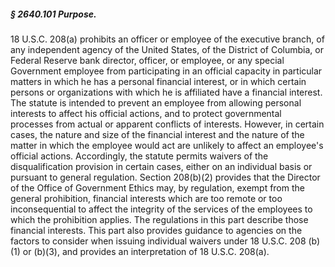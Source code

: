 ##### § 2640.101 Purpose. #####

18 U.S.C. 208(a) prohibits an officer or employee of the executive branch, of any independent agency of the United States, of the District of Columbia, or Federal Reserve bank director, officer, or employee, or any special Government employee from participating in an official capacity in particular matters in which he has a personal financial interest, or in which certain persons or organizations with which he is affiliated have a financial interest. The statute is intended to prevent an employee from allowing personal interests to affect his official actions, and to protect governmental processes from actual or apparent conflicts of interests. However, in certain cases, the nature and size of the financial interest and the nature of the matter in which the employee would act are unlikely to affect an employee's official actions. Accordingly, the statute permits waivers of the disqualification provision in certain cases, either on an individual basis or pursuant to general regulation. Section 208(b)(2) provides that the Director of the Office of Government Ethics may, by regulation, exempt from the general prohibition, financial interests which are too remote or too inconsequential to affect the integrity of the services of the employees to which the prohibition applies. The regulations in this part describe those financial interests. This part also provides guidance to agencies on the factors to consider when issuing individual waivers under 18 U.S.C. 208 (b)(1) or (b)(3), and provides an interpretation of 18 U.S.C. 208(a).